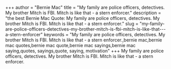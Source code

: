 +++
author = "Bernie Mac"
title = "My family are police officers, detectives. My brother Mitch is FBI. Mitch is like that - a stern enforcer."
description = "the best Bernie Mac Quote: My family are police officers, detectives. My brother Mitch is FBI. Mitch is like that - a stern enforcer."
slug = "my-family-are-police-officers-detectives-my-brother-mitch-is-fbi-mitch-is-like-that---a-stern-enforcer"
keywords = "My family are police officers, detectives. My brother Mitch is FBI. Mitch is like that - a stern enforcer.,bernie mac,bernie mac quotes,bernie mac quote,bernie mac sayings,bernie mac saying,quotes, sayings,quote, saying, motivation"
+++
My family are police officers, detectives. My brother Mitch is FBI. Mitch is like that - a stern enforcer.
